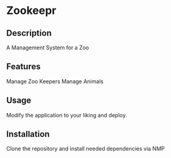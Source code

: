 # Zookeepr

## Description
A Management System for a Zoo

## Features
Manage Zoo Keepers
Manage Animals

## Usage
Modify the application to your liking and deploy.

## Installation
Clone the repository and install needed dependencies via NMP

